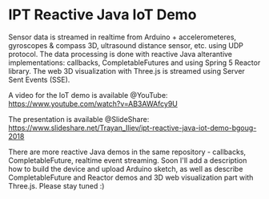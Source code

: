 # IPT Reactive Java IoT Demo

Sensor data is streamed in realtime from Arduino + accelerometeres, gyroscopes & compass 3D, ultrasound distance sensor, etc. using UDP protocol. The data processing is done with reactive Java alterantive implementations: callbacks, CompletableFutures and using Spring 5 Reactor library. The web 3D visualization with Three.js is streamed using Server Sent Events (SSE).

A video for the IoT demo is available @YouTube: https://www.youtube.com/watch?v=AB3AWAfcy9U 

The presentation is available @SlideShare: https://www.slideshare.net/Trayan_Iliev/ipt-reactive-java-iot-demo-bgoug-2018

There are more reactive Java demos in the same repository - callbacks, CompletableFuture, realtime event streaming. Soon I'll add a description how to build the device and upload Arduino sketch, as well as describe CompletableFuture and Reactor demos and 3D web visualization part with Three.js. Please stay tuned :)﻿

